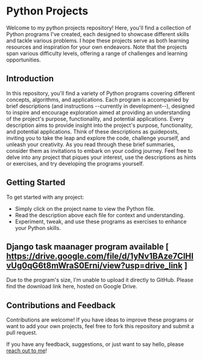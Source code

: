 # Python Projects

Welcome to my python projects repository! Here, you'll find a collection of Python programs I've created, each designed to showcase different skills and tackle various problems. I hope these projects serve as both learning resources and inspiration for your own endeavors.
Note that the projects span various difficulty levels, offering a range of challenges and learning opportunities.

## Introduction

In this repository, you'll find a variety of Python programs covering different concepts, algorithms, and applications. Each program is accompanied by brief descriptions (and instructions --currently in development--), designed to inspire and encourage exploration aimed at providing an understanding of the project's purpose, functionality, and potential applications.
Every description aims to provide insight into the project's purpose, functionality, and potential applications. Think of these descriptions as guideposts, inviting you to take the leap and explore the code, challenge yourself, and unleash your creativity.
As you read through these brief summaries, consider them as invitations to embark on your coding journey. Feel free to delve into any project that piques your interest, use the descriptions as hints or exercises, and try developing the programs yourself.


## Getting Started

To get started with any project:
- Simply click on the project name to view the Python file.
- Read the description above each file for context and understanding.
- Experiment, tweak, and use these programs as exercises to enhance your Python skills.

## Django task maanager program available [ https://drive.google.com/file/d/1yNv1BAze7ClHIvUg0qG6t8mWraS0Erni/view?usp=drive_link ]
Due to the program's size, I'm unable to upload it directly to GitHub. Please find the download link here, hosted on Google Drive.


## Contributions and Feedback

Contributions are welcome! If you have ideas to improve these programs or want to add your own projects, feel free to fork this repository and submit a pull request.

If you have any feedback, suggestions, or just want to say hello, please [reach out to me](www.linkedin.com/in/cgironribe)!
